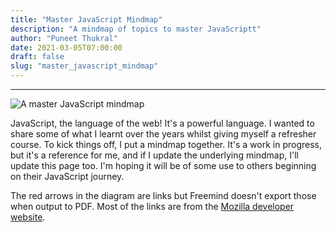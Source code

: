 ```yaml
---
title: "Master JavaScript Mindmap"
description: "A mindmap of topics to master JavaScriptt"
author: "Puneet Thukral"
date: 2021-03-05T07:00:00
draft: false
slug: "master_javascript_mindmap"
---
```


***

![A master JavaScript mindmap](../../images/javascript/master_javascript_mindmap.png "Master JavaScript mindmap")

JavaScript, the language of the web!   It's a powerful language. I wanted to share some of what I learnt over the years whilst giving myself a refresher course.  To kick things off, I put a mindmap together. It's a work in progress, but it's a reference for me, and if I update the underlying mindmap, I'll update this page too. I'm hoping it will be of some use to others beginning on their JavaScript journey.

The red arrows in the diagram are links but Freemind doesn't export those when output to PDF.  Most of the links are from the [Mozilla developer website](https://developer.mozilla.org/en-US/).
